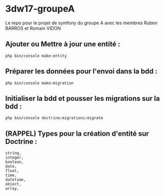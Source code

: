 # 3dw17-groupeA

Le repo pour le projet de symfony du groupe A avec les membres Ruben BARROS et Romain VIDON

## Ajouter ou Mettre à jour une entité :
```
php bin/console make:entity
```

## Préparer les données pour l'envoi dans la bdd :
```
php bin/console make:migration
```

## Initialiser la bdd et pousser les migrations sur la bdd :
```
php bin/console doctrine:migrations:migrate
```

## (RAPPEL) Types pour la création d'entité sur Doctrine :
```
string,
integer,
boolean,
date,
float,
time,
datetime,
object,
array,
```